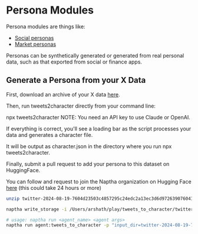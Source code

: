 # Persona Modules

Persona modules are things like:

- [Social personas](https://huggingface.co/datasets/NapthaAI/social_agents_personas) 
- [Market personas](https://huggingface.co/datasets/NapthaAI/market_agents_personas) 

Personas can be synthetically generated or generated from real personal data, such as that exported from social or finance apps.

## Generate a Persona from your X Data

First, download an archive of your X data [here](https://help.x.com/en/managing-your-account/how-to-download-your-x-archive).

Then, run tweets2character directly from your command line:

npx tweets2character
NOTE: You need an API key to use Claude or OpenAI.

If everything is correct, you'll see a loading bar as the script processes your data and generates a character file.

It will be output as character.json in the directory where you run npx tweets2character.

Finally, submit a pull request to add your persona to this dataset on HuggingFace.



You can follow and request to join the Naptha organization on Hugging Face [here](https://huggingface.co/NapthaAI) (this could take 24 hours or more)


```bash
unzip twitter-2024-08-19-7604d23503c4857295c24edc2a13ec3d6d972639076041cc58eedefa8b439e62.zip twitter-2024-08-19-7604d23503c4857295c24edc2a13ec3d6d972639076041cc58eedefa8b439e62
```

```bash
naptha write_storage -i /Users/arshath/play/tweets_to_character/twitter-2024-11-14-ebb9578b384ebab9a263b7621eb86794462f7f5fa47d51d2e33a7607ed0d8f70
```

```bash
# usage: naptha run <agent_name> <agent args>
naptha run agent:tweets_to_character -p "input_dir=twitter-2024-08-19-7604d23503c4857295c24edc2a13ec3d6d972639076041cc58eedefa8b439e62"
```

